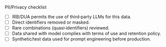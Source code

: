 PII/Privacy checklist
- [ ] IRB/DUA permits the use of third‑party LLMs for this data.
- [ ] Direct identifiers removed or masked.
- [ ] Rare combinations (quasi‑identifiers) reviewed.
- [ ] Data shared with model complies with terms of use and retention policy.
- [ ] Synthetic/test data used for prompt engineering before production.

